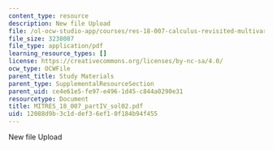 ```yaml
---
content_type: resource
description: New file Upload
file: /ol-ocw-studio-app/courses/res-18-007-calculus-revisited-multivariable-calculus-fall-2011/12088d9b3c1ddef36ef10f184b94f455_MITRES_18_007_partIV_sol02.pdf
file_size: 3238087
file_type: application/pdf
learning_resource_types: []
license: https://creativecommons.org/licenses/by-nc-sa/4.0/
ocw_type: OCWFile
parent_title: Study Materials
parent_type: SupplementalResourceSection
parent_uid: ce4e61e5-fe97-e496-1d45-c844a0290e31
resourcetype: Document
title: MITRES_18_007_partIV_sol02.pdf
uid: 12088d9b-3c1d-def3-6ef1-0f184b94f455
---
```

New file Upload